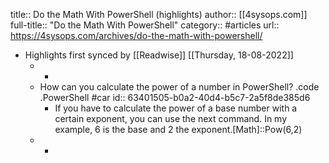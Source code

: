 title:: Do the Math With PowerShell (highlights)
author:: [[4sysops.com]]
full-title:: "Do the Math With PowerShell"
category:: #articles
url:: https://4sysops.com/archives/do-the-math-with-powershell/

- Highlights first synced by [[Readwise]] [[Thursday, 18-08-2022]]
	- -
	- How can you calculate the power of a number in PowerShell? .code .PowerShell #car
	  id:: 63401505-b0a2-40d4-b5c7-2a5f8de385d6
		- If you have to calculate the power of a base number with a certain exponent, you can use the next command. In my example, 6 is the base and 2 the exponent.[Math]::Pow(6,2)
	- -